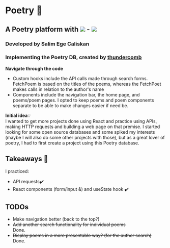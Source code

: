 # Poetry 📝

## A Poetry platform with <img src="https://img.shields.io/badge/react-61DAFB?logo=react&logoColor=white&logoWidth=30"/> - <img src="https://img.shields.io/badge/-css3-1572B6?logo=css3&logoColor=white&logoWidth=30"/>

### Developed by Salim Ege Caliskan
### Implementing the Poetry DB, created by <a href="https://github.com/thundercomb/poetrydb"> thundercomb </a>

<strong>Navigate through the code</strong>
<ul>
  <li>
    Custom hooks include the API calls made through search forms. FetchPoem is based on the titles of the poems, whereas the FetchPoet makes calls in relation to the author's name
  </li>
  <li>
    Components include the navigation bar, the home page, and poems/poem pages. I opted to keep poems and poem components separate to be able to make changes easier if need be.
  </li>
</ul>
<strong>Initial idea</strong>💡 <br/>
I wanted to get more projects done using React and practice using APIs, making HTTP requests and building a web page on that premise. I started looking for some open source databases and some spiked my interests (maybe I will also do some other projects with those), but as a great lover of poetry, I had to first create a project using this Poetry database.

## Takeaways 📝
I practiced:
  <ul>
    <li>API requests✔️</li>
    <li>React components (form/input &) and useState hook ✔️</li>
  </ul>

## TODOs
  <ul>
    <li>Make navigation better (back to the top?)</li>
    <del><li>Add another search functionality for individual poems</li></del> Done.
    <del><li>Display poems in a more presentable way? (for the author search)</li></del> Done.
  </ul>